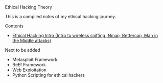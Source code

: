 Ethical Hacking Theory

This is a compiled notes of my ethical hacking journey.

Contents
- [Ethical Hacking Intro (Intro to wireless sniffing, Nmap, Bettercap, Man in the Middle attacks)](./Ethical_Hacking_Intro.md)

Next to be added
- Metasploit Framework
- BeEf Framework
- Web Exploitation
- Python Scripting for ethical hackers